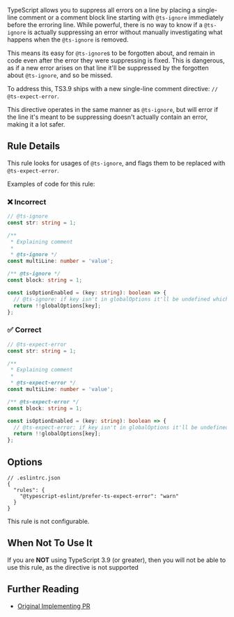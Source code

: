 TypeScript allows you to suppress all errors on a line by placing a single-line comment or a comment block line starting with `@ts-ignore` immediately before the erroring line.
While powerful, there is no way to know if a `@ts-ignore` is actually suppressing an error without manually investigating what happens when the `@ts-ignore` is removed.

This means its easy for `@ts-ignore`s to be forgotten about, and remain in code even after the error they were suppressing is fixed.
This is dangerous, as if a new error arises on that line it'll be suppressed by the forgotten about `@ts-ignore`, and so be missed.

To address this, TS3.9 ships with a new single-line comment directive: `// @ts-expect-error`.

This directive operates in the same manner as `@ts-ignore`, but will error if the line it's meant to be suppressing doesn't actually contain an error, making it a lot safer.

## Rule Details

This rule looks for usages of `@ts-ignore`, and flags them to be replaced with `@ts-expect-error`.

Examples of code for this rule:

<!--tabs-->

### ❌ Incorrect

```ts
// @ts-ignore
const str: string = 1;

/**
 * Explaining comment
 *
 * @ts-ignore */
const multiLine: number = 'value';

/** @ts-ignore */
const block: string = 1;

const isOptionEnabled = (key: string): boolean => {
  // @ts-ignore: if key isn't in globalOptions it'll be undefined which is false
  return !!globalOptions[key];
};
```

### ✅ Correct

```ts
// @ts-expect-error
const str: string = 1;

/**
 * Explaining comment
 *
 * @ts-expect-error */
const multiLine: number = 'value';

/** @ts-expect-error */
const block: string = 1;

const isOptionEnabled = (key: string): boolean => {
  // @ts-expect-error: if key isn't in globalOptions it'll be undefined which is false
  return !!globalOptions[key];
};
```

## Options

```jsonc
// .eslintrc.json
{
  "rules": {
    "@typescript-eslint/prefer-ts-expect-error": "warn"
  }
}
```

This rule is not configurable.

## When Not To Use It

If you are **NOT** using TypeScript 3.9 (or greater), then you will not be able to use this rule, as the directive is not supported

## Further Reading

- [Original Implementing PR](https://github.com/microsoft/TypeScript/pull/36014)

